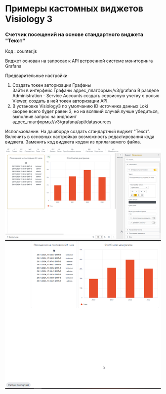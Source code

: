 # Примеры кастомных виджетов Visiology 3

### Счетчик посещений на основе стандартного виджета "Текст"

Код : counter.js

Виджет основан на запросах к API встроенной системе мониторинга Grafana

Предварительные настройки:
1. Создать токен авторизации Графаны  
Зайти в интерфейс Графаны адрес_платформы/v3/grafana
В разделе Administration - Service Accounts создать сервисную учетку с ролью Viewer, создать в ней токен авторизации API.
2. В установке Visiology3 по умолчанию ID источника данных Loki скорее всего будет равен 3, но на всяякий случай лучше убедиться, выполнив запрос на эндпоинт адрес_платформы//v3/grafana/api/datasources

Использование:
На дашборде создать стандартный виджет "Текст".
Включить в основных настройках возможность редактирования кода виджета.
Заменить код виджета кодом из прилагаемого файла.

![Counter1](img/counter1.png)
![Counter2](img/counter2.png)